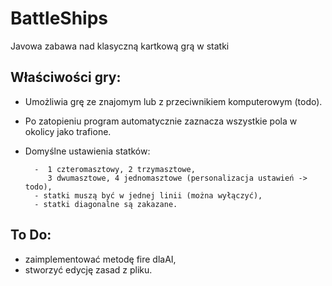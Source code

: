 # BattleShips
Javowa zabawa nad klasyczną kartkową grą w statki

Właściwości gry:
-

- Umożliwia grę ze znajomym lub z przeciwnikiem komputerowym (todo).
- Po zatopieniu program automatycznie zaznacza wszystkie pola w okolicy jako trafione.
- Domyślne ustawienia statków: 

        -  1 czteromasztowy, 2 trzymasztowe,
           3 dwumasztowe, 4 jednomasztowe (personalizacja ustawień -> todo),
        - statki muszą być w jednej linii (można wyłączyć),
        - statki diagonalne są zakazane.

To Do:
-

- zaimplementować  metodę fire dlaAI,
- stworzyć edycję zasad z pliku.


